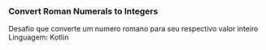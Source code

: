 ### Convert Roman Numerals to Integers
Desafio que converte um numero romano para seu respectivo valor inteiro\
Linguagem: Kotlin
